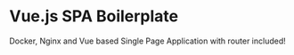 # Vue.js SPA Boilerplate

Docker, Nginx and Vue based Single Page Application with router included!
